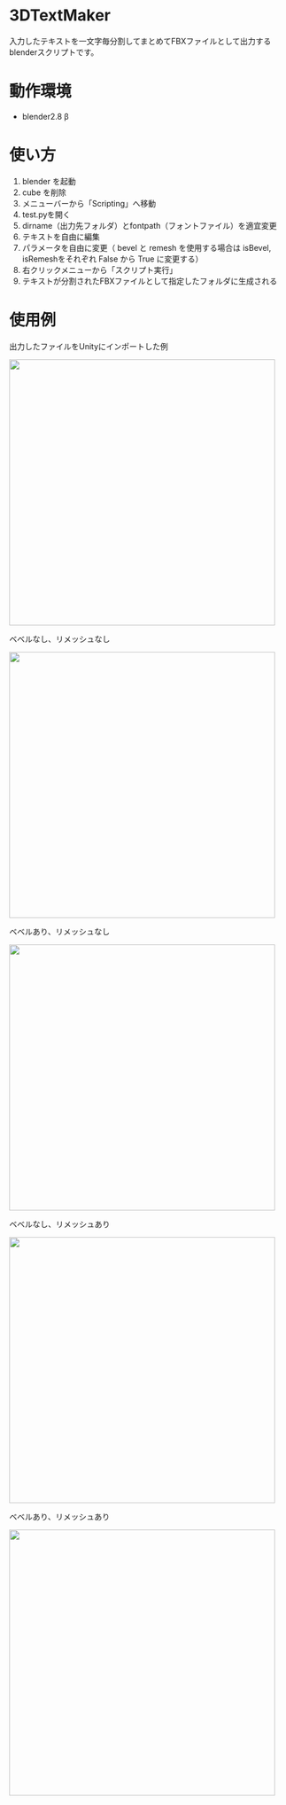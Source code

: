# 3DTextMaker

入力したテキストを一文字毎分割してまとめてFBXファイルとして出力するblenderスクリプトです。

# 動作環境

 - blender2.8 β

# 使い方

1. blender を起動
1. cube を削除
1. メニューバーから「Scripting」へ移動
1. test.pyを開く
1. dirname（出力先フォルダ）とfontpath（フォントファイル）を適宜変更
1. テキストを自由に編集
1. パラメータを自由に変更（ bevel と remesh を使用する場合は isBevel, isRemeshをそれぞれ False から True に変更する）
1. 右クリックメニューから「スクリプト実行」
1. テキストが分割されたFBXファイルとして指定したフォルダに生成される

# 使用例

出力したファイルをUnityにインポートした例

<img src="https://pbs.twimg.com/media/EDswQDxVAAAqY9G?format=jpg&name=large" width="480">

ベベルなし、リメッシュなし

<img src="https://pbs.twimg.com/media/EDtQu6rU8AA1qsM?format=png&name=900x900" width="480">

ベベルあり、リメッシュなし

<img src="https://pbs.twimg.com/media/EDtQu6rU0AE-BiL?format=png&name=900x900" width="480">

ベベルなし、リメッシュあり

<img src="https://pbs.twimg.com/media/EDtQu6yUYAQm9HS?format=png&name=900x900" width="480">

ベベルあり、リメッシュあり


<img src="https://pbs.twimg.com/media/EDtQu6xUEAAmPa3?format=png&name=900x900" width="480">